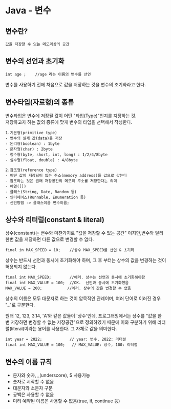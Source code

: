 # Java - 변수

## 변수란?
    값을 저장할 수 있는 메모리상의 공간


## 변수의 선언과 초기화
    int age ;    //age 라는 이름의 변수를 선언
  변수를 사용하기 전에 처음으로 값을 저장하는 것을 변수의 초기화라고 한다.  


## 변수타입(자료형)의 종류
  변수타입은 변수에 저장될 값이 어떤 "타입(Type)"인지를 지정하는 것.    
  저장하고자 하는 값의 종류에 맞게 변수의 타입을 선택해서 작성한다.  
    
    1.기본형(primitive type)
    - 변수의 실제 값(data)을 저장
    - 논리형(boolean) : 1byte
    - 문자형(char) : 2byte
    - 정수형(byte, short, int, long) : 1/2/4/8byte
    - 실수형(float, double) : 4/8byte

    2.참조형(reference type)
    - 어떤 값이 저장되어 있는 주소(memory address)를 값으로 갖는다
    - 참조라는 것은 원래 저장공간의 메모리 주소를 저장한다는 의미
    - 배열([])
    - 클래스(String, Date, Random 등)
    - 인터페이스(Runnable, Enumeration 등)
    - 선언방법 -> 클래스이름 변수이름;


## 상수와 리터럴(constant & literal)
상수(constant)는 변수와 마찬가지로 "값을 저장할 수 있는 공간"
이지만,변수와 달리 한번 값을 저장하면 다른 값으로 변경할 수 없다.

    final in MAX_SPEED = 10;    //상수 MAX_SPEED를 선언 & 초기화
상수는 반드시 선언과 동시에 초기화해야 하며, 그 후 부터는 상수의 값을
변경하는 것이 허용되지 않는다.

    final int MAX_SPEED;        //에러. 상수는 선언과 동시에 초기화해야함
    final int MAX_VALUE = 100;  //OK.  선언과 동시에 초기화했음
    MAX_VALUE = 200;           //에러. 상수의 값은 변경할 수 없음
상수의 이름은 모두 대문자로 하는 것이 암묵적인 관례이며, 여러 단어로 이러진 경우
"_"로 구분한다.

원래 12, 123, 3.14, 'A'와 같은 값들이 '상수'인데, 프로그래밍에서는 상수를 
"값을 한 번 저장하면 변경할 수 없는 저장공간"으로 정의하였기 때문에 이와 구분하기 위해
리터럴(literal)이라는 용어를 사용한다. 그 자체로 값을 의미한다.

    int year = 2022;            // year: 변수, 2022: 리터럴
    final int MAX_VALUE = 100;   // MAX_VALUE: 상수, 100: 리터럴

## 변수의 이름 규칙
+ 문자와 숫자, _(underscore), $ 사용가능
+ 숫자로 시작할 수 없음
+ 대문자와 소문자 구분
+ 공백은 사용할 수 없음
+ 미리 예약된 이름은 사용할 수 없음(true, if, continue 등)



